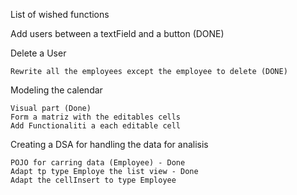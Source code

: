List of wished functions

Add users between a textField and a button (DONE)

Delete a User
    
    Rewrite all the employees except the employee to delete (DONE)

Modeling the calendar 
    
    Visual part (Done)
    Form a matriz with the editables cells
    Add Functionaliti a each editable cell

Creating a DSA for handling the data for analisis

    POJO for carring data (Employee) - Done
    Adapt tp type Employe the list view - Done
    Adapt the cellInsert to type Employee